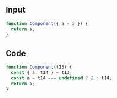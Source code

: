 
## Input

```javascript
function Component({ a = 2 }) {
  return a;
}

```

## Code

```javascript
function Component(t13) {
  const { a: t14 } = t13;
  const a = t14 === undefined ? 2 : t14;
  return a;
}

```
      